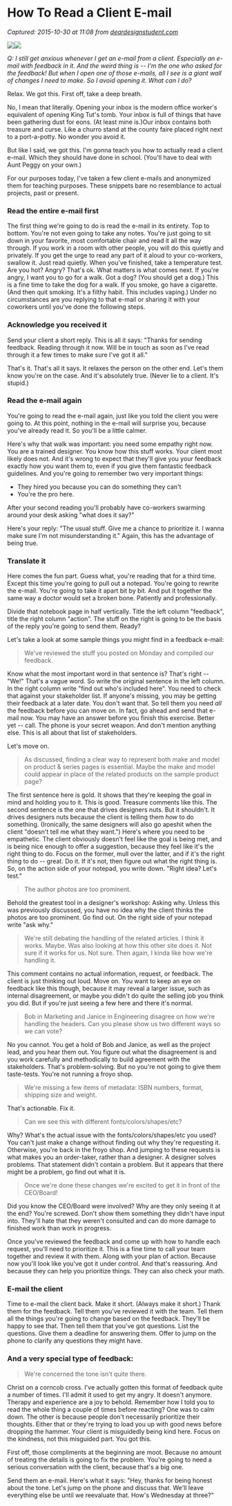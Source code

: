 # How To Read a Client E-mail

_Captured: 2015-10-30 at 11:08 from [deardesignstudent.com](https://deardesignstudent.com/how-to-read-a-client-e-mail-ea67e54171a0#.lrmt0y9px)_

![](https://cdn-images-1.medium.com/freeze/max/30/1*C9uriEOhw54wge42nv-1hQ.jpeg?q=20)![](https://cdn-images-1.medium.com/max/2000/1*C9uriEOhw54wge42nv-1hQ.jpeg)

_Q: I still get anxious whenever I get an e-mail from a client. Especially an e-mail with feedback in it. And the weird thing is -- I'm the one who asked for the feedback! But when I open one of those e-mails, all I see is a giant wall of changes I need to make. So I avoid opening it. What can I do?_

Relax. We got this. First off, take a deep breath.

No, I mean that literally. Opening your inbox is the modern office worker's equivalent of opening King Tut's tomb. Your inbox is full of things that have been gathering dust for eons. (At least mine is.)Our inbox contains both treasure and curse. Like a churro stand at the county faire placed right next to a port-a-potty. No wonder you avoid it.

But like I said, we got this. I'm gonna teach you how to actually read a client e-mail. Which they should have done in school. (You'll have to deal with Aunt Peggy on your own.)

For our purposes today, I've taken a few client e-mails and anonymized them for teaching purposes. These snippets bare no resemblance to actual projects, past or present.

### Read the entire e-mail first

The first thing we're going to do is read the e-mail in its entirety. Top to bottom. You're not even going to take any notes. You're just going to sit down in your favorite, most comfortable chair and read it all the way through. If you work in a room with other people, you will do this quietly and privately. If you get the urge to read any part of it aloud to your co-workers, swallow it. Just read quietly. When you've finished, take a temperature test. Are you hot? Angry? That's ok. What matters is what comes next. If you're angry, I want you to go for a walk. Got a dog? (You should get a dog.) This is a fine time to take the dog for a walk. If you smoke, go have a cigarette. (And then quit smoking. It's a filthy habit. This includes vaping.) Under no circumstances are you replying to that e-mail or sharing it with your coworkers until you've done the following steps.

### Acknowledge you received it

Send your client a short reply. This is all it says: "Thanks for sending feedback. Reading through it now. Will be in touch as soon as I've read through it a few times to make sure I've got it all."

That's it. That's all it says. It relaxes the person on the other end. Let's them know you're on the case. And it's absolutely true. (Never lie to a client. It's stupid.)

### Read the e-mail again

You're going to read the e-mail again, just like you told the client you were going to. At this point, nothing in the e-mail will surprise you, because you've already read it. So you'll be a little calmer.

Here's why that walk was important: you need some empathy right now. You are a trained designer. You know how this stuff works. Your client most likely does not. And it's wrong to expect that they'll give you your feedback exactly how you want them to, even if you give them fantastic feedback guidelines. And you're going to remember two very important things:

  * They hired you because you can do something they can't
  * You're the pro here.

After your second reading you'll probably have co-workers swarming around your desk asking "what does it say?"

Here's your reply: "The usual stuff. Give me a chance to prioritize it. I wanna make sure I'm not misunderstanding it." Again, this has the advantage of being true.

### Translate it

Here comes the fun part. Guess what, you're reading that for a third time. Except this time you're going to pull out a notepad. You're going to rewrite the e-mail. You're going to take it apart bit by bit. And put it together the same way a doctor would set a broken bone. Patiently and professionally.

Divide that notebook page in half vertically. Title the left column "feedback", title the right column "action". The stuff on the right is going to be the basis of the reply you're going to send them. Ready?

Let's take a look at some sample things you might find in a feedback e-mail:

> We've reviewed the stuff you posted on Monday and compiled our feedback.

Know what the most important word in that sentence is? That's right -- "We!" That's a vague word. So write the original sentence in the left column. In the right column write "find out who's included here". You need to check that against your stakeholder list. If anyone's missing, you may be getting their feedback at a later date. You don't want that. So tell them you need _all_ the feedback before you can move on. In fact, go ahead and send that e-mail now. You may have an answer before you finish this exercise. Better yet -- call. The phone is your secret weapon. And don't mention anything else. This is all about that list of stakeholders.

Let's move on.

> As discussed, finding a clear way to represent both make and model on product & series pages is essential. Maybe the make and model could appear in place of the related products on the sample product page?

The first sentence here is gold. It shows that they're keeping the goal in mind and holding you to it. This is good. Treasure comments like this. The second sentence is the one that drives designers nuts. But it shouldn't. It drives designers nuts because the client is telling them _how_ to do something. (Ironically, the same designers will also go apeshit when the client "doesn't tell me what they want.") Here's where you need to be empathetic. The client obviously doesn't feel like the goal is being met, and is being nice enough to offer a suggestion, because they feel like it's the right thing to do. Focus on the former, mull over the latter, and if it's the right thing to do -- great. Do it. If it's not, then figure out what the right thing is. So, on the action side of your notepad, you write down. "Right idea? Let's test."

> The author photos are too prominent.

Behold the greatest tool in a designer's workshop: Asking why. Unless this was previously discussed, you have no idea why the client thinks the photos are too prominent. Go find out. On the right side of your notepad write "ask why."

> We're still debating the handling of the related articles. I think it works. Maybe. Was also looking at how this other site does it. Not sure if it works for us. Not sure. Then again, I kinda like how we're handling it.

This comment contains no actual information, request, or feedback. The client is just thinking out loud. Move on. You want to keep an eye on feedback like this though, because it may reveal a larger issue, such as internal disagreement, or maybe you didn't do quite the selling job you think you did. But if you're just seeing a few here and there it's normal.

> Bob in Marketing and Janice in Engineering disagree on how we're handling the headers. Can you please show us two different ways so we can vote?

No you cannot. You get a hold of Bob and Janice, as well as the project lead, and you hear them out. You figure out what the disagreement is and you work carefully and methodically to build agreement with the stakeholders. That's problem-solving. But no you're not going to give them taste-tests. You're not running a froyo shop.

> We're missing a few items of metadata: ISBN numbers, format, shipping size and weight.

That's actionable. Fix it.

> Can we see this with different fonts/colors/shapes/etc?

Why? What's the actual issue with the fonts/colors/shapes/etc you used? You can't just make a change without finding out why they're requesting it. Otherwise, you're back in the froyo shop. And jumping to these requests is what makes you an order-taker, rather than a designer. A designer solves problems. That statement didn't contain a problem. But it appears that there might be a problem, go find out what it is.

> Once we're done these changes we're excited to get it in front of the CEO/Board!

Did you know the CEO/Board were involved? Why are they only seeing it at the end? You're screwed. Don't show them something they didn't have input into. They'll hate that they weren't consulted and can do more damage to finished work than work in progress.

Once you've reviewed the feedback and come up with how to handle each request, you'll need to prioritize it. This is a fine time to call your team together and review it with them. Along with your plan of action. Because now you'll look like you've got it under control. And that's reassuring. And because they can help you prioritize things. They can also check your math.

### E-mail the client

Time to e-mail the client back. Make it short. (Always make it short.) Thank them for the feedback. Tell them you've reviewed it with the team. Tell them all the things you're going to change based on the feedback. They'll be happy to see that. Then tell them that you've got questions. List the questions. Give them a deadline for answering them. Offer to jump on the phone to clarify any questions they might have.

### And a very special type of feedback:

> We're concerned the tone isn't quite there.

Christ on a corncob cross. I've actually gotten this format of feedback quite a number of times. I'll admit it used to get my angry. It doesn't anymore. Therapy and experience are a joy to behold. Remember how I told you to read the whole thing a couple of times before reacting? One was to calm down. The other is because people don't necessarily prioritize their thoughts. Either that or they're trying to load you up with good news before dropping the hammer. Your client is misguidedly being kind here. Focus on the kindness, not this misguided part. You got this.

First off, those compliments at the beginning are moot. Because no amount of treating the details is going to fix the problem. You're going to need a serious conversation with the client, because that's a big one.

Send them an e-mail. Here's what it says: "Hey, thanks for being honest about the tone. Let's jump on the phone and discuss that. We'll leave everything else be until we reevaluate that. How's Wednesday at three?"
